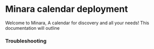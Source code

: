 # Minara calendar deployment

Welcome to Minara, A calendar for discovery and all your needs! This documentation will outline 

### Troubleshooting
